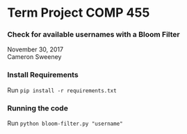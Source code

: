 # Term Project COMP 455
### Check for available usernames with a Bloom Filter
November 30, 2017<br >
Cameron Sweeney

### Install Requirements

Run `pip install -r requirements.txt`



### Running the code

Run `python bloom-filter.py "username"`
